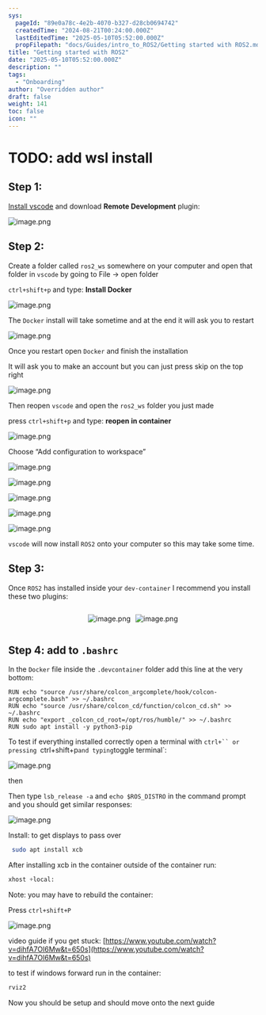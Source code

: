 ```yaml
---
sys:
  pageId: "89e0a78c-4e2b-4070-b327-d28cb0694742"
  createdTime: "2024-08-21T00:24:00.000Z"
  lastEditedTime: "2025-05-10T05:52:00.000Z"
  propFilepath: "docs/Guides/intro_to_ROS2/Getting started with ROS2.md"
title: "Getting started with ROS2"
date: "2025-05-10T05:52:00.000Z"
description: ""
tags:
  - "Onboarding"
author: "Overridden author"
draft: false
weight: 141
toc: false
icon: ""
---
```


# TODO: add wsl install

## Step 1:

[Install vscode](https://code.visualstudio.com/download) and download **Remote Development** plugin:

![image.png](https://prod-files-secure.s3.us-west-2.amazonaws.com/d518164a-d88e-44d1-a4ee-3adb3bd8bce0/efb52993-1881-4a40-b95e-6f020334f022/image.png?X-Amz-Algorithm=AWS4-HMAC-SHA256&X-Amz-Content-Sha256=UNSIGNED-PAYLOAD&X-Amz-Credential=ASIAZI2LB466QGM4FKMG%2F20250705%2Fus-west-2%2Fs3%2Faws4_request&X-Amz-Date=20250705T131926Z&X-Amz-Expires=3600&X-Amz-Security-Token=IQoJb3JpZ2luX2VjEDgaCXVzLXdlc3QtMiJGMEQCIGU33za2UTZ0PpaEZ1%2BEJBgK1tmmqLeeoIJVK8CIO5D7AiAct1I3v55SivP67DPZbdLVODXIhCtnPb1HpBN05patUir%2FAwhBEAAaDDYzNzQyMzE4MzgwNSIMXSOIAKQ6z9QkGLIJKtwDd4GRSC1Cu5acNJqEGhINJgwHUgauz9zK2YlV%2B%2BsUaF0DvOBRgHGDG9Noo24hTwkQVcq62bdBv627lq%2Beg0w0yS3jWHToT6v7xfJdq%2F2Nf0ZYESwA947BP55y7qbGMfPtFVv2AqnbnjNtoA6Dk2mSIcbfdm6X%2FXUJKbnaeLWS0zvKUj%2FzZNSUXMy0ECwOOi485SogiDjStRhg4TaGjpAhbK9zE2r26Q1%2FyRgqUODbUAl0v23rId5o9DQxTbv0KRaGXMYdXaYOi77Bd6KRaB90T7ALyfve5RXj7NAxdKgd1zyR%2FN4P2s4O%2B%2BphxZeoPFIvJkBRgTtgDMuV%2BS93k6VG2%2FPHC%2B7T9g7rCsyno0tD1QYTFSbVvQaxuhv4U%2BVnKuqSOBQ9TWtv4IsNLKdXaQOwjOwclEf8PUhjLaGiT790Dw2UeMisvGJXsAsYQC7PPZw0gujVpz%2FOPiU3QdlkF%2BqjmWLsa6J8f1%2BC8XHdoReEaLpyoZbnRelEwtBLITp0SvVqCF0OU2hzTfVc3JlL4%2Bdc6l88Mc7q48UXFzq2BFZz%2FmSkygvDH%2B1rSxqcVsp37VLPlz2BrXDLyATPtBLMbXKaf6M%2FzTBrp9SGfXAZH%2B57TBdwiLQbkIdo4VEEPv8wxa2jwwY6pgGiEjsAqL0Ak9iBiE%2Fg0RmEVk2dgbiLgoryoOKWtFiNgEavNsXPvqIECK3W3OVw2qBKg5JAysUGWbQw5wgO1aRDz4pCpBtZ41E4NXIqfCMLKdXQrIw0ONFCMOCAvBl1cLiMfFnAeI7AiVVJUkPKQVvP%2FiR9Zq8OyMIRXizLTMOVIJMz7nw2e1D03LN2iXoU8qaOu86lJ1c9kofgzLCoaefP7Pk3b3Mz&X-Amz-Signature=1a1981f357c03288c4f0406057e50e5f2bd52572aefbddc7287d66c5b37df66a&X-Amz-SignedHeaders=host&x-amz-checksum-mode=ENABLED&x-id=GetObject)

## Step 2:

Create a folder called `ros2_ws` somewhere on your computer and open that folder in `vscode` by going to File → open folder 

`ctrl+shift+p` and type: **Install Docker**

![image.png](https://prod-files-secure.s3.us-west-2.amazonaws.com/d518164a-d88e-44d1-a4ee-3adb3bd8bce0/2269dc0e-1cd5-47ff-bceb-c04ad9b2eab0/image.png?X-Amz-Algorithm=AWS4-HMAC-SHA256&X-Amz-Content-Sha256=UNSIGNED-PAYLOAD&X-Amz-Credential=ASIAZI2LB466QGM4FKMG%2F20250705%2Fus-west-2%2Fs3%2Faws4_request&X-Amz-Date=20250705T131926Z&X-Amz-Expires=3600&X-Amz-Security-Token=IQoJb3JpZ2luX2VjEDgaCXVzLXdlc3QtMiJGMEQCIGU33za2UTZ0PpaEZ1%2BEJBgK1tmmqLeeoIJVK8CIO5D7AiAct1I3v55SivP67DPZbdLVODXIhCtnPb1HpBN05patUir%2FAwhBEAAaDDYzNzQyMzE4MzgwNSIMXSOIAKQ6z9QkGLIJKtwDd4GRSC1Cu5acNJqEGhINJgwHUgauz9zK2YlV%2B%2BsUaF0DvOBRgHGDG9Noo24hTwkQVcq62bdBv627lq%2Beg0w0yS3jWHToT6v7xfJdq%2F2Nf0ZYESwA947BP55y7qbGMfPtFVv2AqnbnjNtoA6Dk2mSIcbfdm6X%2FXUJKbnaeLWS0zvKUj%2FzZNSUXMy0ECwOOi485SogiDjStRhg4TaGjpAhbK9zE2r26Q1%2FyRgqUODbUAl0v23rId5o9DQxTbv0KRaGXMYdXaYOi77Bd6KRaB90T7ALyfve5RXj7NAxdKgd1zyR%2FN4P2s4O%2B%2BphxZeoPFIvJkBRgTtgDMuV%2BS93k6VG2%2FPHC%2B7T9g7rCsyno0tD1QYTFSbVvQaxuhv4U%2BVnKuqSOBQ9TWtv4IsNLKdXaQOwjOwclEf8PUhjLaGiT790Dw2UeMisvGJXsAsYQC7PPZw0gujVpz%2FOPiU3QdlkF%2BqjmWLsa6J8f1%2BC8XHdoReEaLpyoZbnRelEwtBLITp0SvVqCF0OU2hzTfVc3JlL4%2Bdc6l88Mc7q48UXFzq2BFZz%2FmSkygvDH%2B1rSxqcVsp37VLPlz2BrXDLyATPtBLMbXKaf6M%2FzTBrp9SGfXAZH%2B57TBdwiLQbkIdo4VEEPv8wxa2jwwY6pgGiEjsAqL0Ak9iBiE%2Fg0RmEVk2dgbiLgoryoOKWtFiNgEavNsXPvqIECK3W3OVw2qBKg5JAysUGWbQw5wgO1aRDz4pCpBtZ41E4NXIqfCMLKdXQrIw0ONFCMOCAvBl1cLiMfFnAeI7AiVVJUkPKQVvP%2FiR9Zq8OyMIRXizLTMOVIJMz7nw2e1D03LN2iXoU8qaOu86lJ1c9kofgzLCoaefP7Pk3b3Mz&X-Amz-Signature=0e2304d2cc49779fde05bc5cf7ff9ad9fc58917912018e9a8052435d7d1ad69d&X-Amz-SignedHeaders=host&x-amz-checksum-mode=ENABLED&x-id=GetObject)

The `Docker` install will take sometime and at the end it will ask you to restart

![image.png](https://prod-files-secure.s3.us-west-2.amazonaws.com/d518164a-d88e-44d1-a4ee-3adb3bd8bce0/ed233f78-be33-4b1f-b89c-9c346c0e961e/image.png?X-Amz-Algorithm=AWS4-HMAC-SHA256&X-Amz-Content-Sha256=UNSIGNED-PAYLOAD&X-Amz-Credential=ASIAZI2LB466QGM4FKMG%2F20250705%2Fus-west-2%2Fs3%2Faws4_request&X-Amz-Date=20250705T131926Z&X-Amz-Expires=3600&X-Amz-Security-Token=IQoJb3JpZ2luX2VjEDgaCXVzLXdlc3QtMiJGMEQCIGU33za2UTZ0PpaEZ1%2BEJBgK1tmmqLeeoIJVK8CIO5D7AiAct1I3v55SivP67DPZbdLVODXIhCtnPb1HpBN05patUir%2FAwhBEAAaDDYzNzQyMzE4MzgwNSIMXSOIAKQ6z9QkGLIJKtwDd4GRSC1Cu5acNJqEGhINJgwHUgauz9zK2YlV%2B%2BsUaF0DvOBRgHGDG9Noo24hTwkQVcq62bdBv627lq%2Beg0w0yS3jWHToT6v7xfJdq%2F2Nf0ZYESwA947BP55y7qbGMfPtFVv2AqnbnjNtoA6Dk2mSIcbfdm6X%2FXUJKbnaeLWS0zvKUj%2FzZNSUXMy0ECwOOi485SogiDjStRhg4TaGjpAhbK9zE2r26Q1%2FyRgqUODbUAl0v23rId5o9DQxTbv0KRaGXMYdXaYOi77Bd6KRaB90T7ALyfve5RXj7NAxdKgd1zyR%2FN4P2s4O%2B%2BphxZeoPFIvJkBRgTtgDMuV%2BS93k6VG2%2FPHC%2B7T9g7rCsyno0tD1QYTFSbVvQaxuhv4U%2BVnKuqSOBQ9TWtv4IsNLKdXaQOwjOwclEf8PUhjLaGiT790Dw2UeMisvGJXsAsYQC7PPZw0gujVpz%2FOPiU3QdlkF%2BqjmWLsa6J8f1%2BC8XHdoReEaLpyoZbnRelEwtBLITp0SvVqCF0OU2hzTfVc3JlL4%2Bdc6l88Mc7q48UXFzq2BFZz%2FmSkygvDH%2B1rSxqcVsp37VLPlz2BrXDLyATPtBLMbXKaf6M%2FzTBrp9SGfXAZH%2B57TBdwiLQbkIdo4VEEPv8wxa2jwwY6pgGiEjsAqL0Ak9iBiE%2Fg0RmEVk2dgbiLgoryoOKWtFiNgEavNsXPvqIECK3W3OVw2qBKg5JAysUGWbQw5wgO1aRDz4pCpBtZ41E4NXIqfCMLKdXQrIw0ONFCMOCAvBl1cLiMfFnAeI7AiVVJUkPKQVvP%2FiR9Zq8OyMIRXizLTMOVIJMz7nw2e1D03LN2iXoU8qaOu86lJ1c9kofgzLCoaefP7Pk3b3Mz&X-Amz-Signature=af07dda54a30a20b75e9c31c88e40a056674cf35e634817e9e8c9d5ae48ba375&X-Amz-SignedHeaders=host&x-amz-checksum-mode=ENABLED&x-id=GetObject)

Once you restart open `Docker` and finish the installation

It will ask you to make an account but you can just press skip on the top right

![image.png](https://prod-files-secure.s3.us-west-2.amazonaws.com/d518164a-d88e-44d1-a4ee-3adb3bd8bce0/21010ad9-1659-4fd9-9f59-9932a09b2a3d/image.png?X-Amz-Algorithm=AWS4-HMAC-SHA256&X-Amz-Content-Sha256=UNSIGNED-PAYLOAD&X-Amz-Credential=ASIAZI2LB466QGM4FKMG%2F20250705%2Fus-west-2%2Fs3%2Faws4_request&X-Amz-Date=20250705T131926Z&X-Amz-Expires=3600&X-Amz-Security-Token=IQoJb3JpZ2luX2VjEDgaCXVzLXdlc3QtMiJGMEQCIGU33za2UTZ0PpaEZ1%2BEJBgK1tmmqLeeoIJVK8CIO5D7AiAct1I3v55SivP67DPZbdLVODXIhCtnPb1HpBN05patUir%2FAwhBEAAaDDYzNzQyMzE4MzgwNSIMXSOIAKQ6z9QkGLIJKtwDd4GRSC1Cu5acNJqEGhINJgwHUgauz9zK2YlV%2B%2BsUaF0DvOBRgHGDG9Noo24hTwkQVcq62bdBv627lq%2Beg0w0yS3jWHToT6v7xfJdq%2F2Nf0ZYESwA947BP55y7qbGMfPtFVv2AqnbnjNtoA6Dk2mSIcbfdm6X%2FXUJKbnaeLWS0zvKUj%2FzZNSUXMy0ECwOOi485SogiDjStRhg4TaGjpAhbK9zE2r26Q1%2FyRgqUODbUAl0v23rId5o9DQxTbv0KRaGXMYdXaYOi77Bd6KRaB90T7ALyfve5RXj7NAxdKgd1zyR%2FN4P2s4O%2B%2BphxZeoPFIvJkBRgTtgDMuV%2BS93k6VG2%2FPHC%2B7T9g7rCsyno0tD1QYTFSbVvQaxuhv4U%2BVnKuqSOBQ9TWtv4IsNLKdXaQOwjOwclEf8PUhjLaGiT790Dw2UeMisvGJXsAsYQC7PPZw0gujVpz%2FOPiU3QdlkF%2BqjmWLsa6J8f1%2BC8XHdoReEaLpyoZbnRelEwtBLITp0SvVqCF0OU2hzTfVc3JlL4%2Bdc6l88Mc7q48UXFzq2BFZz%2FmSkygvDH%2B1rSxqcVsp37VLPlz2BrXDLyATPtBLMbXKaf6M%2FzTBrp9SGfXAZH%2B57TBdwiLQbkIdo4VEEPv8wxa2jwwY6pgGiEjsAqL0Ak9iBiE%2Fg0RmEVk2dgbiLgoryoOKWtFiNgEavNsXPvqIECK3W3OVw2qBKg5JAysUGWbQw5wgO1aRDz4pCpBtZ41E4NXIqfCMLKdXQrIw0ONFCMOCAvBl1cLiMfFnAeI7AiVVJUkPKQVvP%2FiR9Zq8OyMIRXizLTMOVIJMz7nw2e1D03LN2iXoU8qaOu86lJ1c9kofgzLCoaefP7Pk3b3Mz&X-Amz-Signature=9bc6fa9cabcae1ba0beee2736eabfddbcbdba783905d5a10a5786dd3d1c7c9a2&X-Amz-SignedHeaders=host&x-amz-checksum-mode=ENABLED&x-id=GetObject)

Then reopen `vscode` and open the `ros2_ws` folder you just made

press `ctrl+shift+p` and type: **reopen in container**

![image.png](https://prod-files-secure.s3.us-west-2.amazonaws.com/d518164a-d88e-44d1-a4ee-3adb3bd8bce0/4e93b8c2-41ad-488c-8095-c74205196118/image.png?X-Amz-Algorithm=AWS4-HMAC-SHA256&X-Amz-Content-Sha256=UNSIGNED-PAYLOAD&X-Amz-Credential=ASIAZI2LB466QGM4FKMG%2F20250705%2Fus-west-2%2Fs3%2Faws4_request&X-Amz-Date=20250705T131926Z&X-Amz-Expires=3600&X-Amz-Security-Token=IQoJb3JpZ2luX2VjEDgaCXVzLXdlc3QtMiJGMEQCIGU33za2UTZ0PpaEZ1%2BEJBgK1tmmqLeeoIJVK8CIO5D7AiAct1I3v55SivP67DPZbdLVODXIhCtnPb1HpBN05patUir%2FAwhBEAAaDDYzNzQyMzE4MzgwNSIMXSOIAKQ6z9QkGLIJKtwDd4GRSC1Cu5acNJqEGhINJgwHUgauz9zK2YlV%2B%2BsUaF0DvOBRgHGDG9Noo24hTwkQVcq62bdBv627lq%2Beg0w0yS3jWHToT6v7xfJdq%2F2Nf0ZYESwA947BP55y7qbGMfPtFVv2AqnbnjNtoA6Dk2mSIcbfdm6X%2FXUJKbnaeLWS0zvKUj%2FzZNSUXMy0ECwOOi485SogiDjStRhg4TaGjpAhbK9zE2r26Q1%2FyRgqUODbUAl0v23rId5o9DQxTbv0KRaGXMYdXaYOi77Bd6KRaB90T7ALyfve5RXj7NAxdKgd1zyR%2FN4P2s4O%2B%2BphxZeoPFIvJkBRgTtgDMuV%2BS93k6VG2%2FPHC%2B7T9g7rCsyno0tD1QYTFSbVvQaxuhv4U%2BVnKuqSOBQ9TWtv4IsNLKdXaQOwjOwclEf8PUhjLaGiT790Dw2UeMisvGJXsAsYQC7PPZw0gujVpz%2FOPiU3QdlkF%2BqjmWLsa6J8f1%2BC8XHdoReEaLpyoZbnRelEwtBLITp0SvVqCF0OU2hzTfVc3JlL4%2Bdc6l88Mc7q48UXFzq2BFZz%2FmSkygvDH%2B1rSxqcVsp37VLPlz2BrXDLyATPtBLMbXKaf6M%2FzTBrp9SGfXAZH%2B57TBdwiLQbkIdo4VEEPv8wxa2jwwY6pgGiEjsAqL0Ak9iBiE%2Fg0RmEVk2dgbiLgoryoOKWtFiNgEavNsXPvqIECK3W3OVw2qBKg5JAysUGWbQw5wgO1aRDz4pCpBtZ41E4NXIqfCMLKdXQrIw0ONFCMOCAvBl1cLiMfFnAeI7AiVVJUkPKQVvP%2FiR9Zq8OyMIRXizLTMOVIJMz7nw2e1D03LN2iXoU8qaOu86lJ1c9kofgzLCoaefP7Pk3b3Mz&X-Amz-Signature=dcfb96dffcf6821a4c27137244e14f9571c76cd7f558a84758c4d9aa43366d76&X-Amz-SignedHeaders=host&x-amz-checksum-mode=ENABLED&x-id=GetObject)

Choose “Add configuration to workspace”

![image.png](https://prod-files-secure.s3.us-west-2.amazonaws.com/d518164a-d88e-44d1-a4ee-3adb3bd8bce0/9560b282-5060-4989-ba37-97e7b2c22476/image.png?X-Amz-Algorithm=AWS4-HMAC-SHA256&X-Amz-Content-Sha256=UNSIGNED-PAYLOAD&X-Amz-Credential=ASIAZI2LB466QGM4FKMG%2F20250705%2Fus-west-2%2Fs3%2Faws4_request&X-Amz-Date=20250705T131926Z&X-Amz-Expires=3600&X-Amz-Security-Token=IQoJb3JpZ2luX2VjEDgaCXVzLXdlc3QtMiJGMEQCIGU33za2UTZ0PpaEZ1%2BEJBgK1tmmqLeeoIJVK8CIO5D7AiAct1I3v55SivP67DPZbdLVODXIhCtnPb1HpBN05patUir%2FAwhBEAAaDDYzNzQyMzE4MzgwNSIMXSOIAKQ6z9QkGLIJKtwDd4GRSC1Cu5acNJqEGhINJgwHUgauz9zK2YlV%2B%2BsUaF0DvOBRgHGDG9Noo24hTwkQVcq62bdBv627lq%2Beg0w0yS3jWHToT6v7xfJdq%2F2Nf0ZYESwA947BP55y7qbGMfPtFVv2AqnbnjNtoA6Dk2mSIcbfdm6X%2FXUJKbnaeLWS0zvKUj%2FzZNSUXMy0ECwOOi485SogiDjStRhg4TaGjpAhbK9zE2r26Q1%2FyRgqUODbUAl0v23rId5o9DQxTbv0KRaGXMYdXaYOi77Bd6KRaB90T7ALyfve5RXj7NAxdKgd1zyR%2FN4P2s4O%2B%2BphxZeoPFIvJkBRgTtgDMuV%2BS93k6VG2%2FPHC%2B7T9g7rCsyno0tD1QYTFSbVvQaxuhv4U%2BVnKuqSOBQ9TWtv4IsNLKdXaQOwjOwclEf8PUhjLaGiT790Dw2UeMisvGJXsAsYQC7PPZw0gujVpz%2FOPiU3QdlkF%2BqjmWLsa6J8f1%2BC8XHdoReEaLpyoZbnRelEwtBLITp0SvVqCF0OU2hzTfVc3JlL4%2Bdc6l88Mc7q48UXFzq2BFZz%2FmSkygvDH%2B1rSxqcVsp37VLPlz2BrXDLyATPtBLMbXKaf6M%2FzTBrp9SGfXAZH%2B57TBdwiLQbkIdo4VEEPv8wxa2jwwY6pgGiEjsAqL0Ak9iBiE%2Fg0RmEVk2dgbiLgoryoOKWtFiNgEavNsXPvqIECK3W3OVw2qBKg5JAysUGWbQw5wgO1aRDz4pCpBtZ41E4NXIqfCMLKdXQrIw0ONFCMOCAvBl1cLiMfFnAeI7AiVVJUkPKQVvP%2FiR9Zq8OyMIRXizLTMOVIJMz7nw2e1D03LN2iXoU8qaOu86lJ1c9kofgzLCoaefP7Pk3b3Mz&X-Amz-Signature=a7da14256331e28d21c62305e97f3ebf96936a5223f71a331c31f28ae2a6f04b&X-Amz-SignedHeaders=host&x-amz-checksum-mode=ENABLED&x-id=GetObject)

![image.png](https://prod-files-secure.s3.us-west-2.amazonaws.com/d518164a-d88e-44d1-a4ee-3adb3bd8bce0/2ee63f81-886b-48e8-a553-dc6e5eac99e4/image.png?X-Amz-Algorithm=AWS4-HMAC-SHA256&X-Amz-Content-Sha256=UNSIGNED-PAYLOAD&X-Amz-Credential=ASIAZI2LB466QGM4FKMG%2F20250705%2Fus-west-2%2Fs3%2Faws4_request&X-Amz-Date=20250705T131926Z&X-Amz-Expires=3600&X-Amz-Security-Token=IQoJb3JpZ2luX2VjEDgaCXVzLXdlc3QtMiJGMEQCIGU33za2UTZ0PpaEZ1%2BEJBgK1tmmqLeeoIJVK8CIO5D7AiAct1I3v55SivP67DPZbdLVODXIhCtnPb1HpBN05patUir%2FAwhBEAAaDDYzNzQyMzE4MzgwNSIMXSOIAKQ6z9QkGLIJKtwDd4GRSC1Cu5acNJqEGhINJgwHUgauz9zK2YlV%2B%2BsUaF0DvOBRgHGDG9Noo24hTwkQVcq62bdBv627lq%2Beg0w0yS3jWHToT6v7xfJdq%2F2Nf0ZYESwA947BP55y7qbGMfPtFVv2AqnbnjNtoA6Dk2mSIcbfdm6X%2FXUJKbnaeLWS0zvKUj%2FzZNSUXMy0ECwOOi485SogiDjStRhg4TaGjpAhbK9zE2r26Q1%2FyRgqUODbUAl0v23rId5o9DQxTbv0KRaGXMYdXaYOi77Bd6KRaB90T7ALyfve5RXj7NAxdKgd1zyR%2FN4P2s4O%2B%2BphxZeoPFIvJkBRgTtgDMuV%2BS93k6VG2%2FPHC%2B7T9g7rCsyno0tD1QYTFSbVvQaxuhv4U%2BVnKuqSOBQ9TWtv4IsNLKdXaQOwjOwclEf8PUhjLaGiT790Dw2UeMisvGJXsAsYQC7PPZw0gujVpz%2FOPiU3QdlkF%2BqjmWLsa6J8f1%2BC8XHdoReEaLpyoZbnRelEwtBLITp0SvVqCF0OU2hzTfVc3JlL4%2Bdc6l88Mc7q48UXFzq2BFZz%2FmSkygvDH%2B1rSxqcVsp37VLPlz2BrXDLyATPtBLMbXKaf6M%2FzTBrp9SGfXAZH%2B57TBdwiLQbkIdo4VEEPv8wxa2jwwY6pgGiEjsAqL0Ak9iBiE%2Fg0RmEVk2dgbiLgoryoOKWtFiNgEavNsXPvqIECK3W3OVw2qBKg5JAysUGWbQw5wgO1aRDz4pCpBtZ41E4NXIqfCMLKdXQrIw0ONFCMOCAvBl1cLiMfFnAeI7AiVVJUkPKQVvP%2FiR9Zq8OyMIRXizLTMOVIJMz7nw2e1D03LN2iXoU8qaOu86lJ1c9kofgzLCoaefP7Pk3b3Mz&X-Amz-Signature=2c2666b607ee81a1d1f58871b7c72e78e15824c5ecffa6389d118352bdb3e67e&X-Amz-SignedHeaders=host&x-amz-checksum-mode=ENABLED&x-id=GetObject)

![image.png](https://prod-files-secure.s3.us-west-2.amazonaws.com/d518164a-d88e-44d1-a4ee-3adb3bd8bce0/ae1580b2-b048-407e-aed9-b584224a7a04/image.png?X-Amz-Algorithm=AWS4-HMAC-SHA256&X-Amz-Content-Sha256=UNSIGNED-PAYLOAD&X-Amz-Credential=ASIAZI2LB466QGM4FKMG%2F20250705%2Fus-west-2%2Fs3%2Faws4_request&X-Amz-Date=20250705T131926Z&X-Amz-Expires=3600&X-Amz-Security-Token=IQoJb3JpZ2luX2VjEDgaCXVzLXdlc3QtMiJGMEQCIGU33za2UTZ0PpaEZ1%2BEJBgK1tmmqLeeoIJVK8CIO5D7AiAct1I3v55SivP67DPZbdLVODXIhCtnPb1HpBN05patUir%2FAwhBEAAaDDYzNzQyMzE4MzgwNSIMXSOIAKQ6z9QkGLIJKtwDd4GRSC1Cu5acNJqEGhINJgwHUgauz9zK2YlV%2B%2BsUaF0DvOBRgHGDG9Noo24hTwkQVcq62bdBv627lq%2Beg0w0yS3jWHToT6v7xfJdq%2F2Nf0ZYESwA947BP55y7qbGMfPtFVv2AqnbnjNtoA6Dk2mSIcbfdm6X%2FXUJKbnaeLWS0zvKUj%2FzZNSUXMy0ECwOOi485SogiDjStRhg4TaGjpAhbK9zE2r26Q1%2FyRgqUODbUAl0v23rId5o9DQxTbv0KRaGXMYdXaYOi77Bd6KRaB90T7ALyfve5RXj7NAxdKgd1zyR%2FN4P2s4O%2B%2BphxZeoPFIvJkBRgTtgDMuV%2BS93k6VG2%2FPHC%2B7T9g7rCsyno0tD1QYTFSbVvQaxuhv4U%2BVnKuqSOBQ9TWtv4IsNLKdXaQOwjOwclEf8PUhjLaGiT790Dw2UeMisvGJXsAsYQC7PPZw0gujVpz%2FOPiU3QdlkF%2BqjmWLsa6J8f1%2BC8XHdoReEaLpyoZbnRelEwtBLITp0SvVqCF0OU2hzTfVc3JlL4%2Bdc6l88Mc7q48UXFzq2BFZz%2FmSkygvDH%2B1rSxqcVsp37VLPlz2BrXDLyATPtBLMbXKaf6M%2FzTBrp9SGfXAZH%2B57TBdwiLQbkIdo4VEEPv8wxa2jwwY6pgGiEjsAqL0Ak9iBiE%2Fg0RmEVk2dgbiLgoryoOKWtFiNgEavNsXPvqIECK3W3OVw2qBKg5JAysUGWbQw5wgO1aRDz4pCpBtZ41E4NXIqfCMLKdXQrIw0ONFCMOCAvBl1cLiMfFnAeI7AiVVJUkPKQVvP%2FiR9Zq8OyMIRXizLTMOVIJMz7nw2e1D03LN2iXoU8qaOu86lJ1c9kofgzLCoaefP7Pk3b3Mz&X-Amz-Signature=d35b9cda0ff204dc8a5c4565fd5ccd7e45e0beaf0ed26c05082dc41dda624c27&X-Amz-SignedHeaders=host&x-amz-checksum-mode=ENABLED&x-id=GetObject)

![image.png](https://prod-files-secure.s3.us-west-2.amazonaws.com/d518164a-d88e-44d1-a4ee-3adb3bd8bce0/53255b28-f75e-430f-b9e3-c0ac8577e42b/image.png?X-Amz-Algorithm=AWS4-HMAC-SHA256&X-Amz-Content-Sha256=UNSIGNED-PAYLOAD&X-Amz-Credential=ASIAZI2LB466QGM4FKMG%2F20250705%2Fus-west-2%2Fs3%2Faws4_request&X-Amz-Date=20250705T131926Z&X-Amz-Expires=3600&X-Amz-Security-Token=IQoJb3JpZ2luX2VjEDgaCXVzLXdlc3QtMiJGMEQCIGU33za2UTZ0PpaEZ1%2BEJBgK1tmmqLeeoIJVK8CIO5D7AiAct1I3v55SivP67DPZbdLVODXIhCtnPb1HpBN05patUir%2FAwhBEAAaDDYzNzQyMzE4MzgwNSIMXSOIAKQ6z9QkGLIJKtwDd4GRSC1Cu5acNJqEGhINJgwHUgauz9zK2YlV%2B%2BsUaF0DvOBRgHGDG9Noo24hTwkQVcq62bdBv627lq%2Beg0w0yS3jWHToT6v7xfJdq%2F2Nf0ZYESwA947BP55y7qbGMfPtFVv2AqnbnjNtoA6Dk2mSIcbfdm6X%2FXUJKbnaeLWS0zvKUj%2FzZNSUXMy0ECwOOi485SogiDjStRhg4TaGjpAhbK9zE2r26Q1%2FyRgqUODbUAl0v23rId5o9DQxTbv0KRaGXMYdXaYOi77Bd6KRaB90T7ALyfve5RXj7NAxdKgd1zyR%2FN4P2s4O%2B%2BphxZeoPFIvJkBRgTtgDMuV%2BS93k6VG2%2FPHC%2B7T9g7rCsyno0tD1QYTFSbVvQaxuhv4U%2BVnKuqSOBQ9TWtv4IsNLKdXaQOwjOwclEf8PUhjLaGiT790Dw2UeMisvGJXsAsYQC7PPZw0gujVpz%2FOPiU3QdlkF%2BqjmWLsa6J8f1%2BC8XHdoReEaLpyoZbnRelEwtBLITp0SvVqCF0OU2hzTfVc3JlL4%2Bdc6l88Mc7q48UXFzq2BFZz%2FmSkygvDH%2B1rSxqcVsp37VLPlz2BrXDLyATPtBLMbXKaf6M%2FzTBrp9SGfXAZH%2B57TBdwiLQbkIdo4VEEPv8wxa2jwwY6pgGiEjsAqL0Ak9iBiE%2Fg0RmEVk2dgbiLgoryoOKWtFiNgEavNsXPvqIECK3W3OVw2qBKg5JAysUGWbQw5wgO1aRDz4pCpBtZ41E4NXIqfCMLKdXQrIw0ONFCMOCAvBl1cLiMfFnAeI7AiVVJUkPKQVvP%2FiR9Zq8OyMIRXizLTMOVIJMz7nw2e1D03LN2iXoU8qaOu86lJ1c9kofgzLCoaefP7Pk3b3Mz&X-Amz-Signature=c6b1ba9ea1268b6ebdf59f9f42bc2ada0d3b5fe6e6767fa9195e8aeaf374631c&X-Amz-SignedHeaders=host&x-amz-checksum-mode=ENABLED&x-id=GetObject)

![image.png](https://prod-files-secure.s3.us-west-2.amazonaws.com/d518164a-d88e-44d1-a4ee-3adb3bd8bce0/7c562767-5af9-4ffb-97d1-327bcdf4ee00/image.png?X-Amz-Algorithm=AWS4-HMAC-SHA256&X-Amz-Content-Sha256=UNSIGNED-PAYLOAD&X-Amz-Credential=ASIAZI2LB466QGM4FKMG%2F20250705%2Fus-west-2%2Fs3%2Faws4_request&X-Amz-Date=20250705T131926Z&X-Amz-Expires=3600&X-Amz-Security-Token=IQoJb3JpZ2luX2VjEDgaCXVzLXdlc3QtMiJGMEQCIGU33za2UTZ0PpaEZ1%2BEJBgK1tmmqLeeoIJVK8CIO5D7AiAct1I3v55SivP67DPZbdLVODXIhCtnPb1HpBN05patUir%2FAwhBEAAaDDYzNzQyMzE4MzgwNSIMXSOIAKQ6z9QkGLIJKtwDd4GRSC1Cu5acNJqEGhINJgwHUgauz9zK2YlV%2B%2BsUaF0DvOBRgHGDG9Noo24hTwkQVcq62bdBv627lq%2Beg0w0yS3jWHToT6v7xfJdq%2F2Nf0ZYESwA947BP55y7qbGMfPtFVv2AqnbnjNtoA6Dk2mSIcbfdm6X%2FXUJKbnaeLWS0zvKUj%2FzZNSUXMy0ECwOOi485SogiDjStRhg4TaGjpAhbK9zE2r26Q1%2FyRgqUODbUAl0v23rId5o9DQxTbv0KRaGXMYdXaYOi77Bd6KRaB90T7ALyfve5RXj7NAxdKgd1zyR%2FN4P2s4O%2B%2BphxZeoPFIvJkBRgTtgDMuV%2BS93k6VG2%2FPHC%2B7T9g7rCsyno0tD1QYTFSbVvQaxuhv4U%2BVnKuqSOBQ9TWtv4IsNLKdXaQOwjOwclEf8PUhjLaGiT790Dw2UeMisvGJXsAsYQC7PPZw0gujVpz%2FOPiU3QdlkF%2BqjmWLsa6J8f1%2BC8XHdoReEaLpyoZbnRelEwtBLITp0SvVqCF0OU2hzTfVc3JlL4%2Bdc6l88Mc7q48UXFzq2BFZz%2FmSkygvDH%2B1rSxqcVsp37VLPlz2BrXDLyATPtBLMbXKaf6M%2FzTBrp9SGfXAZH%2B57TBdwiLQbkIdo4VEEPv8wxa2jwwY6pgGiEjsAqL0Ak9iBiE%2Fg0RmEVk2dgbiLgoryoOKWtFiNgEavNsXPvqIECK3W3OVw2qBKg5JAysUGWbQw5wgO1aRDz4pCpBtZ41E4NXIqfCMLKdXQrIw0ONFCMOCAvBl1cLiMfFnAeI7AiVVJUkPKQVvP%2FiR9Zq8OyMIRXizLTMOVIJMz7nw2e1D03LN2iXoU8qaOu86lJ1c9kofgzLCoaefP7Pk3b3Mz&X-Amz-Signature=7ef90d5740c11bd660b8bb43c77ac15204007b33a5d5f42a478cac31e3f76bc9&X-Amz-SignedHeaders=host&x-amz-checksum-mode=ENABLED&x-id=GetObject)

`vscode` will now install `ROS2` onto your computer so this may take some time.

## Step 3:

Once `ROS2` has installed inside your `dev-container` I recommend you install these two plugins:

<div style="display: flex;flex-direction: row; column-gap:10px; max-width: 630px;justify-content: center;">
<div>

![image.png](https://prod-files-secure.s3.us-west-2.amazonaws.com/d518164a-d88e-44d1-a4ee-3adb3bd8bce0/3fc3d550-5a54-4ba1-ba6b-faa01cdb7369/image.png?X-Amz-Algorithm=AWS4-HMAC-SHA256&X-Amz-Content-Sha256=UNSIGNED-PAYLOAD&X-Amz-Credential=ASIAZI2LB4663HP63QD6%2F20250705%2Fus-west-2%2Fs3%2Faws4_request&X-Amz-Date=20250705T131928Z&X-Amz-Expires=3600&X-Amz-Security-Token=IQoJb3JpZ2luX2VjEDgaCXVzLXdlc3QtMiJGMEQCID6a3tcG54hmWTrV8aYMBrNZ1uPRo2fav0p61LJAr26cAiB4sg6AXI88rIdSL4iWYDCC5mpA%2B4Oh5tw80KBFzEFN2Cr%2FAwhBEAAaDDYzNzQyMzE4MzgwNSIMsTykRXRMBANjGmLbKtwDqSYcxMl1Kk486c6z9LT46s%2ByCzr1KfM7cGCnhfcWs9Wbw%2FD6mOqXprRYbuOnyx%2BnkEMcWrnyZv%2BApfxT76MExtCSyn2WpkiXSl5eZg78Tj1dZ527SD2X1UkYCxLBiy5aCWFdRQgL%2FUncrJLLCWGejp7qBi6cwKPMXf7t5jxvwdh0b6AqDAaRW5QUwA2l1etqz7NivohoBLcMtuhDEvomeY5NMqlzi8BSyuSYJuyeEz8tpdw7YSJo1Ko152%2BIba0nFdVhIZX0BuBLaYym2wGudo3OPB3bwZg56IETFA7fbptmyBvk6Z8ej6%2Bj%2FKAX6DPQhU0KbPMlM%2BWhIvl2KHwcmNdi0S8lxA14iuI8j7OPBv7AA8xLD6vZnalEy83i%2F8BtH3PGPXRcpfkttgJbpAvveRQ39wv6iX6jVYv3a3rS3fesrigrYdQVpxugZdjdxKTmsN3UyOR0a7%2B1inrqqBsYRzfUBGiHMIcSRjNrBDaZH6w0vMs%2F7OZypTkDdtZOM0Twsxi8gPDuJQ9wWsnRnPIlTRm%2FeMtwUbftDeZo6cq3mqYfgT9SAF7V%2Bifq%2BAHeLGrnCYP9ljRHqPcfArraR7LQ799ttEDAGSZbL73XUk7sXapkkrrVAqNlS1Jx%2BfYwyK6jwwY6pgGL7DMLIEEqpq21zllIM0l7gsNDK1c1UhFUrrJJ%2BfDF7nbFcHenjd57udfjDTFiCLsvvQRXhtRxBzh8Dd1wrkHcUicOxPKAzY%2B2D2B9cYF7pQZLVVBEYDZMr8rdPN8bPmrVIWB9p0nldhyUsm%2BNUm%2BmZ1ycRpQzvvug1fVTtuSUGH%2FLxmjA5o3H1cr7D%2FYPBTGDLvizKFU0XN8d2aH4QqVkVHMn9NMj&X-Amz-Signature=9f7b6a47452d9a4654b818b31a3dbe85249bd3a75cafdefb8b2faa9d931e3fab&X-Amz-SignedHeaders=host&x-amz-checksum-mode=ENABLED&x-id=GetObject)

</div>
<div>

![image.png](https://prod-files-secure.s3.us-west-2.amazonaws.com/d518164a-d88e-44d1-a4ee-3adb3bd8bce0/d994cc66-13c2-4093-a5a3-f84cf4601a82/image.png?X-Amz-Algorithm=AWS4-HMAC-SHA256&X-Amz-Content-Sha256=UNSIGNED-PAYLOAD&X-Amz-Credential=ASIAZI2LB4664YAYTTD2%2F20250705%2Fus-west-2%2Fs3%2Faws4_request&X-Amz-Date=20250705T131928Z&X-Amz-Expires=3600&X-Amz-Security-Token=IQoJb3JpZ2luX2VjEDgaCXVzLXdlc3QtMiJGMEQCIGh0OD%2BPOGnzpGdkyTFyzgRb%2BnIASfPyuSMpVNKRW%2F1dAiBSMj%2Btq4UYXkcIr3zqu%2FgbITmIklgSr%2FnU0ifwYjikEyr%2FAwhBEAAaDDYzNzQyMzE4MzgwNSIMb7uRqCmYKDavxSnbKtwDZMP8XDqnR5n%2B44MWkkbz%2Bg23246c%2FUZh39XgsJLJ4lGK2MflZ%2FewxaG3TtYKJOSffQOed7fxiz9dTW%2Br2GMeiclFs2hZPDuYsjbh%2BR83tXW%2Bmt%2BK1O5lIi21r9%2FZX7fZk4SXkBctzNPibiXYfPfXW1j1JJFHYzrk11FyLwEBmQMg6lfeI%2BXqB%2BywCFpS6TFdvoLHm2FOpAJvXIzy4bU7goopMURqo9bNr9mJga8TZknds4a57EnIBxnhHe2hu1YzAKhRzaAYB6r%2F7Vjtu%2BJYTx3yDi6MsEVrA23ExTMa0XbjEKL%2BVvslHDdd67meNZh5TpsKigjVwUQvwdjkw4FLYuJ7uJBOAYIVQyYoMpoTQKjKZp3TZSB3IF6bmYeC%2BsjdGDz4QS9xk70N8ACUjpzIg32HDcu4mpexy7jD2dokcQLR0f%2BR71kChWpSCT88X9jIESohnQPjrV2r9QM2eMs%2B4c1UYRHchSjJbMiQVQ8Q29c%2FnOd%2BCMiLSf0%2FGcfwkpgAQve%2FsX5%2BHQ%2B6vyKNlYM1PIQG1mKcKSKYshBEtVWIPgX2yhw4uYkhW7Rk%2BMJvTEIpYhlAtkwfQNzvv6viVj1XOiCh4%2FYRCiGCIcMQz4iO2smx8CrM%2BmeJougP7m0wua6jwwY6pgGX4rTKMKLGBVnhn8vHL4QHQq9fK8Tu5b1%2Bgbiti7dVm%2BnREUPspv%2FYisEgm98X66n9e8UDMJjmcA6FM60sHJgeARR%2BKC9y%2Ft5%2F%2FmLa4NljU8QnE%2FCeD2JTGm%2BmUyL9oLWKroIpWh9%2FKbz5aDqD31wveiO9C%2BiZ7aow5Rk3rlQD%2BTh0IG1v9zO%2FpOrUlrdY3CPO9kgGZmgJlqijMS2u173jwxODgaW2&X-Amz-Signature=9b02b555600ad318a3eb61e7ce90b0c119f05ccb952f7f010002fb286698337f&X-Amz-SignedHeaders=host&x-amz-checksum-mode=ENABLED&x-id=GetObject)

</div>
</div>

## Step 4: add to `.bashrc`

In the `Docker` file inside the `.devcontainer` folder add this line at the very bottom: 

```docker
RUN echo "source /usr/share/colcon_argcomplete/hook/colcon-argcomplete.bash" >> ~/.bashrc
RUN echo "source /usr/share/colcon_cd/function/colcon_cd.sh" >> ~/.bashrc
RUN echo "export _colcon_cd_root=/opt/ros/humble/" >> ~/.bashrc
RUN sudo apt install -y python3-pip 
```

To test if everything installed correctly open a terminal with `ctrl+`` or pressing `ctrl+shift+p` and typing `toggle terminal`:

![image.png](https://prod-files-secure.s3.us-west-2.amazonaws.com/d518164a-d88e-44d1-a4ee-3adb3bd8bce0/6a4943d8-b04e-4c02-9a58-775f3384d1a5/image.png?X-Amz-Algorithm=AWS4-HMAC-SHA256&X-Amz-Content-Sha256=UNSIGNED-PAYLOAD&X-Amz-Credential=ASIAZI2LB466QGM4FKMG%2F20250705%2Fus-west-2%2Fs3%2Faws4_request&X-Amz-Date=20250705T131926Z&X-Amz-Expires=3600&X-Amz-Security-Token=IQoJb3JpZ2luX2VjEDgaCXVzLXdlc3QtMiJGMEQCIGU33za2UTZ0PpaEZ1%2BEJBgK1tmmqLeeoIJVK8CIO5D7AiAct1I3v55SivP67DPZbdLVODXIhCtnPb1HpBN05patUir%2FAwhBEAAaDDYzNzQyMzE4MzgwNSIMXSOIAKQ6z9QkGLIJKtwDd4GRSC1Cu5acNJqEGhINJgwHUgauz9zK2YlV%2B%2BsUaF0DvOBRgHGDG9Noo24hTwkQVcq62bdBv627lq%2Beg0w0yS3jWHToT6v7xfJdq%2F2Nf0ZYESwA947BP55y7qbGMfPtFVv2AqnbnjNtoA6Dk2mSIcbfdm6X%2FXUJKbnaeLWS0zvKUj%2FzZNSUXMy0ECwOOi485SogiDjStRhg4TaGjpAhbK9zE2r26Q1%2FyRgqUODbUAl0v23rId5o9DQxTbv0KRaGXMYdXaYOi77Bd6KRaB90T7ALyfve5RXj7NAxdKgd1zyR%2FN4P2s4O%2B%2BphxZeoPFIvJkBRgTtgDMuV%2BS93k6VG2%2FPHC%2B7T9g7rCsyno0tD1QYTFSbVvQaxuhv4U%2BVnKuqSOBQ9TWtv4IsNLKdXaQOwjOwclEf8PUhjLaGiT790Dw2UeMisvGJXsAsYQC7PPZw0gujVpz%2FOPiU3QdlkF%2BqjmWLsa6J8f1%2BC8XHdoReEaLpyoZbnRelEwtBLITp0SvVqCF0OU2hzTfVc3JlL4%2Bdc6l88Mc7q48UXFzq2BFZz%2FmSkygvDH%2B1rSxqcVsp37VLPlz2BrXDLyATPtBLMbXKaf6M%2FzTBrp9SGfXAZH%2B57TBdwiLQbkIdo4VEEPv8wxa2jwwY6pgGiEjsAqL0Ak9iBiE%2Fg0RmEVk2dgbiLgoryoOKWtFiNgEavNsXPvqIECK3W3OVw2qBKg5JAysUGWbQw5wgO1aRDz4pCpBtZ41E4NXIqfCMLKdXQrIw0ONFCMOCAvBl1cLiMfFnAeI7AiVVJUkPKQVvP%2FiR9Zq8OyMIRXizLTMOVIJMz7nw2e1D03LN2iXoU8qaOu86lJ1c9kofgzLCoaefP7Pk3b3Mz&X-Amz-Signature=175ec344f7015d5403f8e69e08695d4a0c2d81d3582ae2d99cb84ad1ba27f26e&X-Amz-SignedHeaders=host&x-amz-checksum-mode=ENABLED&x-id=GetObject)

then 

Then type `lsb_release -a` and `echo $ROS_DISTRO` in the command prompt and you should get similar responses:

![image.png](https://prod-files-secure.s3.us-west-2.amazonaws.com/d518164a-d88e-44d1-a4ee-3adb3bd8bce0/3e635dec-a805-4e85-8b9e-d000e5b71a4e/image.png?X-Amz-Algorithm=AWS4-HMAC-SHA256&X-Amz-Content-Sha256=UNSIGNED-PAYLOAD&X-Amz-Credential=ASIAZI2LB466QGM4FKMG%2F20250705%2Fus-west-2%2Fs3%2Faws4_request&X-Amz-Date=20250705T131926Z&X-Amz-Expires=3600&X-Amz-Security-Token=IQoJb3JpZ2luX2VjEDgaCXVzLXdlc3QtMiJGMEQCIGU33za2UTZ0PpaEZ1%2BEJBgK1tmmqLeeoIJVK8CIO5D7AiAct1I3v55SivP67DPZbdLVODXIhCtnPb1HpBN05patUir%2FAwhBEAAaDDYzNzQyMzE4MzgwNSIMXSOIAKQ6z9QkGLIJKtwDd4GRSC1Cu5acNJqEGhINJgwHUgauz9zK2YlV%2B%2BsUaF0DvOBRgHGDG9Noo24hTwkQVcq62bdBv627lq%2Beg0w0yS3jWHToT6v7xfJdq%2F2Nf0ZYESwA947BP55y7qbGMfPtFVv2AqnbnjNtoA6Dk2mSIcbfdm6X%2FXUJKbnaeLWS0zvKUj%2FzZNSUXMy0ECwOOi485SogiDjStRhg4TaGjpAhbK9zE2r26Q1%2FyRgqUODbUAl0v23rId5o9DQxTbv0KRaGXMYdXaYOi77Bd6KRaB90T7ALyfve5RXj7NAxdKgd1zyR%2FN4P2s4O%2B%2BphxZeoPFIvJkBRgTtgDMuV%2BS93k6VG2%2FPHC%2B7T9g7rCsyno0tD1QYTFSbVvQaxuhv4U%2BVnKuqSOBQ9TWtv4IsNLKdXaQOwjOwclEf8PUhjLaGiT790Dw2UeMisvGJXsAsYQC7PPZw0gujVpz%2FOPiU3QdlkF%2BqjmWLsa6J8f1%2BC8XHdoReEaLpyoZbnRelEwtBLITp0SvVqCF0OU2hzTfVc3JlL4%2Bdc6l88Mc7q48UXFzq2BFZz%2FmSkygvDH%2B1rSxqcVsp37VLPlz2BrXDLyATPtBLMbXKaf6M%2FzTBrp9SGfXAZH%2B57TBdwiLQbkIdo4VEEPv8wxa2jwwY6pgGiEjsAqL0Ak9iBiE%2Fg0RmEVk2dgbiLgoryoOKWtFiNgEavNsXPvqIECK3W3OVw2qBKg5JAysUGWbQw5wgO1aRDz4pCpBtZ41E4NXIqfCMLKdXQrIw0ONFCMOCAvBl1cLiMfFnAeI7AiVVJUkPKQVvP%2FiR9Zq8OyMIRXizLTMOVIJMz7nw2e1D03LN2iXoU8qaOu86lJ1c9kofgzLCoaefP7Pk3b3Mz&X-Amz-Signature=9feb23518533c033e3cca54407d6aa70d977208de17d0ceaa07660a12c401b89&X-Amz-SignedHeaders=host&x-amz-checksum-mode=ENABLED&x-id=GetObject)

Install:  to get displays to pass over

```bash
 sudo apt install xcb
```

After installing xcb in the container outside of the container run:

```python
xhost +local:
```

Note: you may have to rebuild the container:

Press `ctrl+shift+P`

![image.png](https://prod-files-secure.s3.us-west-2.amazonaws.com/d518164a-d88e-44d1-a4ee-3adb3bd8bce0/6c2be660-2618-4c38-9c26-53554f7a0b7b/image.png?X-Amz-Algorithm=AWS4-HMAC-SHA256&X-Amz-Content-Sha256=UNSIGNED-PAYLOAD&X-Amz-Credential=ASIAZI2LB466QGM4FKMG%2F20250705%2Fus-west-2%2Fs3%2Faws4_request&X-Amz-Date=20250705T131926Z&X-Amz-Expires=3600&X-Amz-Security-Token=IQoJb3JpZ2luX2VjEDgaCXVzLXdlc3QtMiJGMEQCIGU33za2UTZ0PpaEZ1%2BEJBgK1tmmqLeeoIJVK8CIO5D7AiAct1I3v55SivP67DPZbdLVODXIhCtnPb1HpBN05patUir%2FAwhBEAAaDDYzNzQyMzE4MzgwNSIMXSOIAKQ6z9QkGLIJKtwDd4GRSC1Cu5acNJqEGhINJgwHUgauz9zK2YlV%2B%2BsUaF0DvOBRgHGDG9Noo24hTwkQVcq62bdBv627lq%2Beg0w0yS3jWHToT6v7xfJdq%2F2Nf0ZYESwA947BP55y7qbGMfPtFVv2AqnbnjNtoA6Dk2mSIcbfdm6X%2FXUJKbnaeLWS0zvKUj%2FzZNSUXMy0ECwOOi485SogiDjStRhg4TaGjpAhbK9zE2r26Q1%2FyRgqUODbUAl0v23rId5o9DQxTbv0KRaGXMYdXaYOi77Bd6KRaB90T7ALyfve5RXj7NAxdKgd1zyR%2FN4P2s4O%2B%2BphxZeoPFIvJkBRgTtgDMuV%2BS93k6VG2%2FPHC%2B7T9g7rCsyno0tD1QYTFSbVvQaxuhv4U%2BVnKuqSOBQ9TWtv4IsNLKdXaQOwjOwclEf8PUhjLaGiT790Dw2UeMisvGJXsAsYQC7PPZw0gujVpz%2FOPiU3QdlkF%2BqjmWLsa6J8f1%2BC8XHdoReEaLpyoZbnRelEwtBLITp0SvVqCF0OU2hzTfVc3JlL4%2Bdc6l88Mc7q48UXFzq2BFZz%2FmSkygvDH%2B1rSxqcVsp37VLPlz2BrXDLyATPtBLMbXKaf6M%2FzTBrp9SGfXAZH%2B57TBdwiLQbkIdo4VEEPv8wxa2jwwY6pgGiEjsAqL0Ak9iBiE%2Fg0RmEVk2dgbiLgoryoOKWtFiNgEavNsXPvqIECK3W3OVw2qBKg5JAysUGWbQw5wgO1aRDz4pCpBtZ41E4NXIqfCMLKdXQrIw0ONFCMOCAvBl1cLiMfFnAeI7AiVVJUkPKQVvP%2FiR9Zq8OyMIRXizLTMOVIJMz7nw2e1D03LN2iXoU8qaOu86lJ1c9kofgzLCoaefP7Pk3b3Mz&X-Amz-Signature=2f81e5553fac183510cc3ddb8466dcbc300030ca42fabf7059f00f2b8298c803&X-Amz-SignedHeaders=host&x-amz-checksum-mode=ENABLED&x-id=GetObject)

video guide if you get stuck: [https://www.youtube.com/watch?v=dihfA7Ol6Mw&t=650s](https://www.youtube.com/watch?v=dihfA7Ol6Mw&t=650s)

to test if windows forward run in the container:

```bash
rviz2
```

Now you should be setup and should move onto the next guide 
